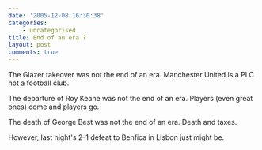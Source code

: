 ```yaml
---
date: '2005-12-08 16:30:38'
categories:
    - uncategorised
title: End of an era ?
layout: post
comments: true
---
```

The Glazer takeover was not the end of an era. Manchester United is a
PLC not a football club.

The departure of Roy Keane was not the end of an era. Players (even
great ones) come and players go.

The death of George Best was not the end of an era. Death and taxes.

However, last night's 2-1 defeat to Benfica in Lisbon just might be.
